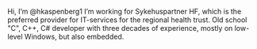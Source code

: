 Hi, I’m @hkaspenberg1
I’m working for Sykehuspartner HF, which is the preferred provider for IT-services for the regional health trust.
Old school "C", C++, C# developer with three decades of experience, mostly on low-level Windows, but also embedded.
